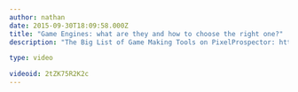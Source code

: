 ```yaml
---
author: nathan
date: 2015-09-30T18:09:58.000Z
title: "Game Engines: what are they and how to choose the right one?"
description: "The Big List of Game Making Tools on PixelProspector: http://www.pixelprospector.com/the-big-list-of-game-making-tools/"

type: video

videoid: 2tZK75R2K2c
---
```


